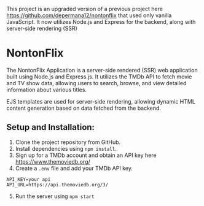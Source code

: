 This project is an upgraded version of a previous project here https://github.com/depermana12/nontonflix that used only vanilla JavaScript. It now utilizes Node.js and Express for the backend, along with server-side rendering (SSR)

# NontonFlix

The NontonFlix Application is a server-side rendered (SSR) web application built using Node.js and Express.js. It utilizes the TMDb API to fetch movie and TV show data, allowing users to search, browse, and view detailed information about various titles.

EJS templates are used for server-side rendering, allowing dynamic HTML content generation based on data fetched from the backend.

## Setup and Installation:

1. Clone the project repository from GitHub.
2. Install dependencies using `npm install`.
3. Sign up for a TMDb account and obtain an API key here https://www.themoviedb.org/
4. Create a `.env` file and add your TMDb API key.
``` 
API_KEY=your api
API_URL=https://api.themoviedb.org/3/
```

5. Run the server using `npm start`
